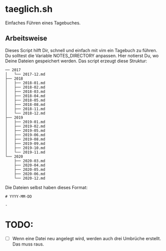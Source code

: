 # taeglich.sh

Einfaches Führen eines Tagebuches. 

## Arbeitsweise

Dieses Script hilft Dir, schnell und einfach mit vim ein Tagebuch zu führen. 
Du solltest die Variable NOTES_DIRECTORY anpassen. Hier notierst Du, wo Deine Dateien gespeichert werden. 
Das script erzeugt diese Struktur:

```
── 2017
│   └── 2017-12.md
├── 2018
│   ├── 2018-01.md
│   ├── 2018-02.md
│   ├── 2018-03.md
│   ├── 2018-04.md
│   ├── 2018-05.md
│   ├── 2018-08.md
│   ├── 2018-11.md
│   └── 2018-12.md
├── 2019
│   ├── 2019-01.md
│   ├── 2019-02.md
│   ├── 2019-05.md
│   ├── 2019-06.md
│   ├── 2019-08.md
│   ├── 2019-09.md
│   ├── 2019-10.md
│   └── 2019-11.md
└── 2020
    ├── 2020-03.md
    ├── 2020-04.md
    ├── 2020-05.md
    ├── 2020-06.md
    └── 2020-12.md
```
Die Dateien selbst haben dieses Format:

``` 
# YYYY-MM-DD

- 
``` 
# TODO:

- [ ] Wenn eine Datei neu angelegt wird, werden auch drei Umbrüche erstellt. Das muss raus. 
